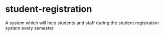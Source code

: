 # student-registration
 A system which will help students and staff during the student registration system every semester.
